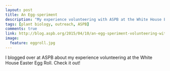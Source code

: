 ```yaml
---
layout: post
title: An Egg-speriment
description: "My experience volunteering with ASPB at the White House Easter Egg Roll."
tags: [plant biology, outreach, ASPB]
comments: true
link: http://blog.aspb.org/2015/04/10/an-egg-speriment-volunteering-with-aspb-at-the-white-house-easter-egg-roll/
image:
  feature: eggroll.jpg
---
```


I blogged over at ASPB about my experience volunteering at the White House Easter Egg Roll. Check it out!